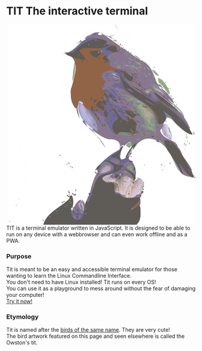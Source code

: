 # TIT The interactive terminal 
<img src="https://raw.githubusercontent.com/taha-mcp/terminal-wiki/master/Media/Tit-logo.png" width="500" align="right">
TIT is a terminal emulator written in JavaScript. It is designed to be able to run on any device with a webbrowser and can even work offline and as a PWA.  
  
### Purpose
Tit is meant to be an easy and accessible terminal emulator for those wanting to learn the Linux Commandline Interface.  
You don't need to have Linux installed! Tit runs on every OS!  
You can use it as a playground to mess around without the fear of damaging your computer!  
[Try it now!](https://github.com/taha-mcp/interactive-terminal)  

### Etymology
Tit is named after the [birds of the same name](https://en.wikipedia.org/wiki/Tit_(bird)). They are very cute!  
The bird artwork featured on this page and seen elsewhere is called the Owston's tit.
